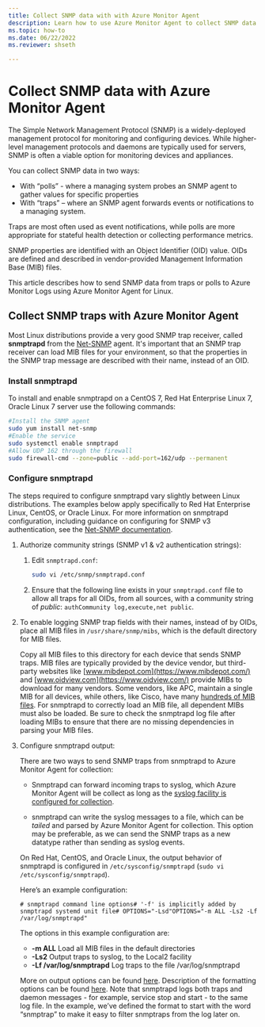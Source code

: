 ```yaml
---
title: Collect SNMP data with with Azure Monitor Agent
description: Learn how to use Azure Monitor Agent to collect SNMP data.  
ms.topic: how-to
ms.date: 06/22/2022
ms.reviewer: shseth

---
```


# Collect SNMP data with Azure Monitor Agent
  
The Simple Network Management Protocol (SNMP) is a widely-deployed management protocol for monitoring and configuring devices. While higher-level management protocols and daemons are typically used for servers, SNMP is often a viable option for monitoring devices and appliances.  
  
You can collect SNMP data in two ways: 

- With “polls” - where a managing system probes an SNMP agent to gather values for specific properties
- With “traps” – where an SNMP agent forwards events or notifications to a managing system. 

Traps are most often used as event notifications, while polls are more appropriate for stateful health detection or collecting performance metrics.  
  
SNMP properties are identified with an Object Identifier (OID) value. OIDs are defined and described in vendor-provided Management Information Base (MIB) files.  
  
This article describes how to send SNMP data from traps or polls to Azure Monitor Logs using Azure Monitor Agent for Linux.

## Collect SNMP traps with Azure Monitor Agent
  
Most Linux distributions provide a very good SNMP trap receiver, called **snmptrapd** from the [Net-SNMP](https://www.net-snmp.org/) agent. It's important that an SNMP trap receiver can load MIB files for your environment, so that the properties in the SNMP trap message are described with their name, instead of an OID.  
  
### Install snmptrapd

To install and enable snmptrapd on a CentOS 7, Red Hat Enterprise Linux 7, Oracle Linux 7 server use the following commands: 

```bash
#Install the SNMP agent
sudo yum install net-snmp
#Enable the service
sudo systemctl enable snmptrapd
#Allow UDP 162 through the firewall
sudo firewall-cmd --zone=public --add-port=162/udp --permanent
```

### Configure snmptrapd
  
The steps required to configure snmptrapd vary slightly between Linux distributions. The examples below apply specifically to Red Hat Enterprise Linux, CentOS, or Oracle Linux. For more information on snmptrapd configuration, including guidance on configuring for SNMP v3 authentication, see the [Net-SNMP documentation](https://www.net-snmp.org/docs/man/snmptrapd.conf.html).  
  
1. Authorize community strings (SNMP v1 & v2 authentication strings): 
  
    1. Edit `snmptrapd.conf`: 
    
        ```bash
        sudo vi /etc/snmp/snmptrapd.conf  
        ```        

    1.  Ensure that the following line exists in your `snmptrapd.conf` file to allow all traps for all OIDs, from all sources, with a community string of *public*: `authCommunity log,execute,net public`.

1. To enable logging SNMP trap fields with their names, instead of by OIDs, place all MIB files in `/usr/share/snmp/mibs`, which is the default directory for MIB files. 

    Copy all MIB files to this directory for each device that sends SNMP traps. MIB files are typically provided by the device vendor, but third-party websites like [www.mibdepot.com](https://www.mibdepot.com/) and [www.oidview.com](https://www.oidview.com/) provide MIBs to download for many vendors. Some vendors, like APC, maintain a single MIB for all devices, while others, like Cisco, have many [hundreds of MIB files](https://tools.cisco.com/ITDIT/MIBS/servlet/index). For snmptrapd to correctly load an MIB file, all dependent MIBs must also be loaded. Be sure to check the snmptrapd log file after loading MIBs to ensure that there are no missing dependencies in parsing your MIB files.  

1. Configure snmptrapd output:
  
    There are two ways to send SNMP traps from snmptrapd to Azure Monitor Agent for collection: 

    - Snmptrapd can forward incoming traps to syslog, which Azure Monitor Agent will be collect as long as the [syslog facility is configured for collection](https://azure.microsoft.com/en-us/documentation/articles/log-analytics-data-sources-syslog/). 

    - snmptrapd can write the syslog messages to a file, which can be *tailed* and parsed by Azure Monitor Agent for collection. This option may be preferable, as we can send the SNMP traps as a new datatype rather than sending as syslog events.  
      
    On Red Hat, CentOS, and Oracle Linux, the output behavior of snmptrapd is configured in `/etc/sysconfig/snmptrapd` (`sudo vi /etc/sysconfig/snmptrapd`).  
      
    Here’s an example configuration:  
      
    `# snmptrapd command line options# '-f' is implicitly added by snmptrapd systemd unit file# OPTIONS="-Lsd"OPTIONS="-m ALL -Ls2 -Lf /var/log/snmptrapd"`  
      
    The options in this example configuration are:  
    
      - **-m ALL** Load all MIB files in the default directories
      - **-Ls2** Output traps to syslog, to the Local2 facility
      - **-Lf /var/log/snmptrapd** Log traps to the file /var/log/snmptrapd
      
    More on output options can be found [here](https://www.net-snmp.org/docs/man/snmpcmd.html). Description of the formatting options can be found [here](https://www.net-snmp.org/docs/man/snmptrapd.html). Note that snmptrapd logs both traps and daemon messages - for example, service stop and start - to the same log file. In the example, we’ve defined the format to start with the word “snmptrap” to make it easy to filter snmptraps from the log later on.  
  